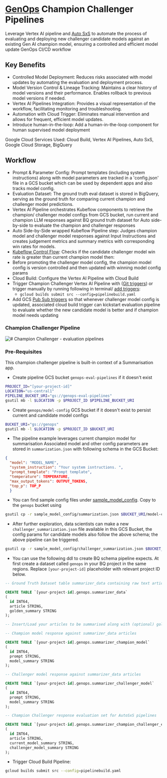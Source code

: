 # [GenOps](https://cloud.google.com/blog/products/devops-sre/genops-learnings-from-microservices-and-traditional-devops?e=48754805) Champion Challenger Pipelines

Leverage Vertex AI pipeline and [Auto SxS](https://cloud.google.com/vertex-ai/generative-ai/docs/models/side-by-side-eval) to automate the process of evaluating and deploying new challenger candidate models against an existing Gen AI champion model, ensuring a controlled and efficient model update GenOps CI/CD workflow

## Key Benefits

- Controlled Model Deployment: Reduces risks associated with model updates by automating the evaluation and deployment process.
- Model Version Control & Lineage Tracking: Maintains a clear history of model versions and their performance. Enables rollback to previous model versions if needed.
- Vertex AI Pipelines Integration: Provides a visual representation of the workflow, facilitating monitoring and troubleshooting.
- Automation with Cloud Trigger: Eliminates manual intervention and allows for frequent, efficient model updates.
- Introduce human-in-the-loop: Add a human-in-the-loop component for human supervised model deployment

Google Cloud Services Used: Cloud Build, Vertex AI Pipelines, Auto SxS, Google Cloud Storage, BigQuery

## Workflow

- Prompt & Parameter Config: Prompt templates (including system instructions) along with model parameters are tracked in a 'config.json' file in a GCS bucket which can be used by dependent apps and also tracks model config.
- Evaluation Dataset: The ground truth eval dataset is stored in BigQuery, serving as the ground truth for comparing current champion and challenger model predictions.
- Vertex AI Pipeline orchestrates Kubeflow components to retrieve the champion/ challenger model configs from GCS bucket, run current and champion LLM responses against BQ ground truth dataset for Auto side-by-side to evaluate the champion and challenger responses
- Auto Side-by-Side wrapped Kubeflow Pipeline step: Judges champion model and challenger model responses against Input Instructions and creates judgement metrics and summary metrics with corresponding win rates for models.
- [Kubeflow Control Flow](https://www.kubeflow.org/docs/components/pipelines/user-guides/core-functions/control-flow/): Checks if the candidate challenger model win rate is greater than current champion model then:
- Before promoting the challenger model config, the champion model config is version controlled and then updated with winning model config params
- Cloud Build: Configure the Vertex AI Pipeline with Cloud Build
- Trigger Champion Challenger Vertex AI Pipeline with ([Git triggers](https://cloud.google.com/build/docs/triggers#github)) or trigger manually by running following in terminal/ [add triggers](https://cloud.google.com/build/docs/triggers):
  - `gcloud builds submit src --config=pipelinebuild.yaml`
- Add GCS [Pub Sub triggers](https://cloud.google.com/build/docs/automate-builds-pubsub-events#gcs_build_trigger) so that whenever challenger model config is updated, associated cloud build trigger can kickstart evaluation pipeline to evaluate whether the new candidate model is better and if champion model needs updating

### Champion Challenger Pipeline

![# Champion Challenger - evaluation pipelines](images/champion-challenger-eval.gif)

### Pre-Requisites

This champion challenger pipeline is built-in context of a Summarisation app.

- Create pipeline GCS bucket `genops-eval-pipelines` if it doesn't exist

``` BASH
PROJECT_ID="[your-project-id]"
LOCATION="us-central1"
PIPELINE_BUCKET_URI="gs://genops-eval-pipelines"
gsutil mb -l $LOCATION -p $PROJECT_ID $PIPELINE_BUCKET_URI
```

- Create `genops/model-config` GCS bucket if it doesn't exist to persist current and candidate model configs

``` BASH
BUCKET_URI="gs://genops"
gsutil mb -l $LOCATION -p $PROJECT_ID $BUCKET_URI
```

- The pipeline example leverages current champion model for summarisation Associated model and other config parameters are stored in `summarization.json` with following schema in the GCS Bucket:

```json
{
  "model": "MODEL_NAME",
  "system_instruction": "Your system isntructions. ",
  "prompt_template": "Prompt template",
  "temperature": TEMPERATURE,
  "max_output_tokens": OUTPUT_TOKENS,
  "top_p": TOP_P
  }
```

- You can find sample config files under [sample_model_config](sample_model_config). Copy to the `genops` bucket using

``` BASH
gsutil cp -r sample_model_config/summarization.json $BUCKET_URI/model-config/summarization.json
```

- After further exploration, data scientists can make a new  `challenger_summarization.json` file available in this GCS Bucket, the  config params for candidate models also follow the above schema; the above pipeline can be triggered.

``` BASH
gsutil cp -r sample_model_config/challenger_summarization.json $BUCKET_URI/model-config/challenger_summarization.json
```

- You can use the following ddl to create BQ schema pipeline expects. At first create a dataset called `genops` in your BQ project in the same regions. Replace `[your-project-id]` placeholder with relevant project ID below.

``` SQL
-- Ground Truth Dataset table summarizer_data containing raw text articles and golden summaries. 

CREATE TABLE `[your-project-id].genops.summarizer_data`
(
  id INT64,
  article STRING,
  golden_summary STRING
);

-- Insert/Load your articles to be summarised along with (optional) golden summary 

-- Champion model response against summarizer_data articles

CREATE TABLE `[your-project-id].genops.summarizer_champion_model`
(
  id INT64,
  prompt STRING,
  model_summary STRING
);

-- Challenger model response against summarizer_data articles

CREATE TABLE `[your-project-id].genops.summarizer_challenger_model`
(
  id INT64,
  prompt STRING,
  model_summary STRING
);

-- Champion Challenger response evaluation set for AutoSxS pipelines

CREATE TABLE `[your-project-id].genops.summarizer_champion_challenger_eval`
(
  id INT64,
  article STRING,
  current_model_summary STRING,
  challenger_model_summary STRING
);
```

- Trigger Cloud Build Pipeline:

``` BASH
gcloud builds submit src --config=pipelinebuild.yaml
```

